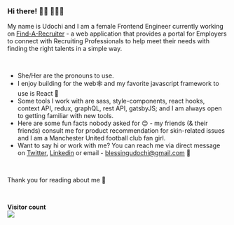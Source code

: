 ### Hi there! 👋🏽 👩🏽‍💻
My name is Udochi and I am a female Frontend Engineer currently working on [Find-A-Recruiter](https://find-a-recruiter.com/) - a web application that provides a portal for Employers to connect with Recruiting Professionals to help meet their needs with finding the right talents in a simple way.

<br />

- She/Her are the pronouns to use.   
- I enjoy building for the web🕸 and my favorite javascript framework to use is React 🥰 
- Some tools I work with are sass, style-components, react hooks, context API, redux, graphQL, rest API, gatsbyJS; and I am always open to getting familiar with new tools. 
- Here are some fun facts nobody asked for 😊 - my friends (& their friends) consult me for product recommendation for skin-related issues and I am a Manchester United football club fan girl.
- Want to say hi or work with me? You can reach me via direct message on [Twitter](https://twitter.com/udochiop), [Linkedin](https://www.linkedin.com/in/udochi-oparaocha-16a01388/) or email - blessingudochi@gmail.com 📧

<br />

Thank you for reading about me 🤗 

<br />
 
<p align="left"> 
  <b>Visitor count</b><br>
  <img src="https://profile-counter.glitch.me/Udcodes/count.svg" />
</p>
